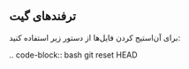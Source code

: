 ترفندهای گیت
------------

برای آن‌استیج کردن فایل‌ها از دستور زیر استفاده کنید:

.. code-block:: bash
  git reset HEAD <file-name>
